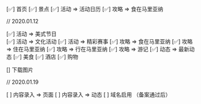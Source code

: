[✅] 首页
[✅] 景点
[✅] 活动 => 活动日历
[✅] 攻略 => 食在马里亚纳

// 2020.01.12

[✅] 活动 => 美式节日      
[✅] 活动 => 文化活动
[✅] 活动 => 精彩赛事
[✅] 攻略 => 食在马里亚纳
[✅] 攻略 => 住在马里亚纳
[✅] 攻略 => 行在马里亚纳
[✅] 攻略 => 游记
[✅] 动态 => 最新动态
[✅] 美食
[✅] 酒店
[✅] 购物

[] 下载图片

// 2020.01.19

[ ] 内容录入 => 页面
[ ] 内容录入 => 动态
[ ] 域名启用 （备案通过后）